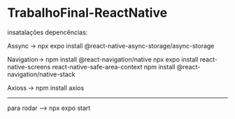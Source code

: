 # TrabalhoFinal-ReactNative

insatalações depencências:

Assync -> npx expo install @react-native-async-storage/async-storage

Navigation-> npm install @react-navigation/native npx expo install react-native-screens react-native-safe-area-context npm install @react-navigation/native-stack

Axioss -> npm install axios


-------------------

para rodar --> npx expo start
